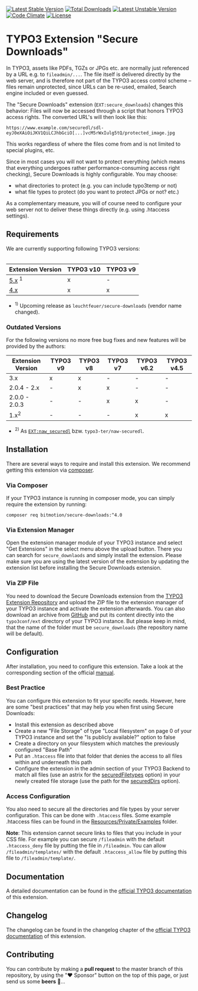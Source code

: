 [![Latest Stable Version](https://poser.pugx.org/bitmotion/secure-downloads/v/stable)](https://packagist.org/packages/bitmotion/secure-downloads)
[![Total Downloads](https://poser.pugx.org/bitmotion/secure-downloads/downloads)](https://packagist.org/packages/bitmotion/secure-downloads)
[![Latest Unstable Version](https://poser.pugx.org/bitmotion/secure-downloads/v/unstable)](https://packagist.org/packages/bitmotion/secure-downloads)
[![Code Climate](https://codeclimate.com/github/Leuchtfeuer/typo3-secure-downloads/badges/gpa.svg)](https://codeclimate.com/github/Leuchtfeuer/typo3-secure-downloads)
[![License](https://poser.pugx.org/bitmotion/secure-downloads/license)](https://packagist.org/packages/bitmotion/secure-downloads)

# TYPO3 Extension "Secure Downloads"

In TYPO3, assets like PDFs, TGZs or JPGs etc. are normally just referenced by a URL e.g. to `fileadmin/...`. The file itself is 
delivered directly by the web server, and is therefore not part of the TYPO3 access control scheme – files remain unprotected, 
since URLs can be re-used, emailed, Search engine included or even guessed.

The "Secure Downloads" extension (`EXT:secure_downloads`) changes this behavior: Files will now be accessed through a script that 
honors TYPO3 access rights. The converted URL's will then look like this:

    https://www.example.com/securedl/sdl-eyJ0eXAiOiJKV1QiLCJhbGciO[...]vcM5rWxIulg5tQ/protected_image.jpg

This works regardless of where the files come from and is not limited to special plugins, etc.

Since in most cases you will not want to protect everything (which means that everything undergoes rather performance-consuming 
access right checking), Secure Downloads is highly configurable. You may choose:

* what directories to protect (e.g. you can include typo3temp or not)
* what file types to protect (do you want to protect JPGs or not? etc.)

As a complementary measure, you will of course need to configure your web server not to deliver these things directly (e.g. using 
.htaccess settings).

## Requirements

We are currently supporting following TYPO3 versions:<br><br>

| Extension Version                                                              | TYPO3 v10 | TYPO3 v9 |
| ------------------------------------------------------------------------------ | --------- | -------- |
| [5.x](https://github.com/Leuchtfeuer/typo3-secure-downloads) <sup>1</sup>      | x         | -        |
| [4.x](https://github.com/Leuchtfeuer/typo3-secure-downloads/tree/release-4.x)  | x         | x        |

* <sup>1)</sup> Upcoming release as `leuchtfeuer/secure-downloads` (vendor name changed).

### Outdated Versions

For the following versions no more free bug fixes and new features will be provided by the authors:

| Extension Version | TYPO3 v9 | TYPO3 v8 | TYPO3 v7 | TYPO3 v6.2 | TYPO3 v4.5 |
| ----------------- | -------- | -------- | -------- | ---------- | ---------- |
| 3.x               | x        | x        | -        | -          | -          |
| 2.0.4 - 2.x       | -        | x        | x        | -          | -          |
| 2.0.0 - 2.0.3     | -        | -        | x        | x          | -          |
| 1.x<sup>2</sup>   | -        | -        | -        | x          | x          |

* <sup>2)</sup> As [`EXT:naw_securedl`](https://extensions.typo3.org/extension/naw_securedl) bzw. `typo3-ter/naw-securedl`.

## Installation
There are several ways to require and install this extension. We recommend getting this extension via 
[composer](https://getcomposer.org/).

### Via Composer
If your TYPO3 instance is running in composer mode, you can simply require the extension by running:

    composer req bitmotion/secure-downloads:^4.0

### Via Extension Manager
Open the extension manager module of your TYPO3 instance and select "Get Extensions" in the select menu above the upload button. 
There you can search for `secure_downlaods` and simply install the extension. Please make sure you are using the latest version 
of the extension by updating the extension list before installing the Secure Downloads extension.

### Via ZIP File
You need to download the Secure Downloads extension from the 
[TYPO3 Extension Repository](https://extensions.typo3.org/extension/secure_downloads/) and upload the ZIP file to the extension 
manager of your TYPO3 instance and activate the extension afterwards.
You can also download an archive from [GitHub](https://github.com/Leuchtfeuer/typo3-secure-downloads/releases/latest) and put its
content directly into the `typo3conf/ext` directory of your TYPO3 instance. But please keep in mind, that the name of the folder 
must be `secure_downloads` (the repository name will be default).

## Configuration
After installation, you need to configure this extension. Take a look at the corresponding section of the official 
[manual](https://docs.typo3.org/p/bitmotion/secure-downloads/4.1/en-us/AdministratorManual/ExtensionConfiguration/Index.html).

### Best Practice
You can configure this extension to fit your specific needs. However, here are some "best practices" that may help you when first
using Secure Downloads:

* Install this extension as described above
* Create a new "File Storage" of type "Local filesystem" on page 0 of your TYPO3 instance and set the "Is publicly available?" 
  option to false
* Create a directory on your filesystem which matches the previously configured "Base Path"
* Put an `.htaccess` file into that folder that denies the access to all files within and underneath this path
* Configure the extension in the admin section of your TYPO3 Backend to match all files (use an astrix for the 
  [securedFiletypes](https://docs.typo3.org/p/bitmotion/secure-downloads/4.1/en-us/AdministratorManual/ExtensionConfiguration/Index.html#securedfiletypes)
  option) in your newly created file storage (use the path for the 
  [securedDirs](https://docs.typo3.org/p/bitmotion/secure-downloads/4.1/en-us/AdministratorManual/ExtensionConfiguration/Index.html#securedfiletypes)
  option).

### Access Configuration
You also need to secure all the directories and file types by your server configuration. This can be done with `.htaccess` files.
Some example .htaccess files can be found in the 
[Resources/Private/Examples](https://github.com/Leuchtfeuer/typo3-secure-downloads/tree/release-4.x/Resources/Private/Examples) 
folder.

**Note**: This extension cannot secure links to files that you include in your CSS file. For example you can secure `/fileadmin` 
with the default `.htaccess_deny` file by putting the file in `/fileadmin`. You can allow `/fileadmin/templates/` with the
default `.htaccess_allow` file by putting this file to `/fileadmin/template/`.

## Documentation
A detailed documentation can be found in the 
[official TYPO3 documentation](https://docs.typo3.org/p/bitmotion/secure-downloads/master/en-us/Index.html)
of this extension.

## Changelog
The changelog can be found in the changelog chapter of the
[official TYPO3 documentation](https://docs.typo3.org/p/bitmotion/secure-downloads/master/en-us/Miscellaneous/ChangeLog/Index.html)
of this extension.

## Contributing
You can contribute by making a **pull request** to the master branch of this repository, by using the "❤️ Sponsor" button on the 
top of this page, or just send us some **beers** 🍻...
